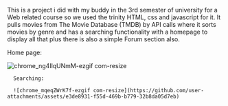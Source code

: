 This is a project i did with my buddy in the 3rd semester of university for a Web related course so we used the trinity HTML, css and javascript for it. It pulls movies from The Movie Database (TMDB) by API calls where it sorts movies by genre and has a searching functionality with a homepage to display all that plus there is also a simple Forum section also.

Home page:

![chrome_ng4IlqUNmM-ezgif com-resize](https://github.com/user-attachments/assets/b7cc80fc-e214-4571-b492-f21b0873e3ea)

      Searching:
      
      ![chrome_mqeqZWrK7f-ezgif com-resize](https://github.com/user-attachments/assets/e3de8931-f55d-469b-b779-32b8da05d7eb)
